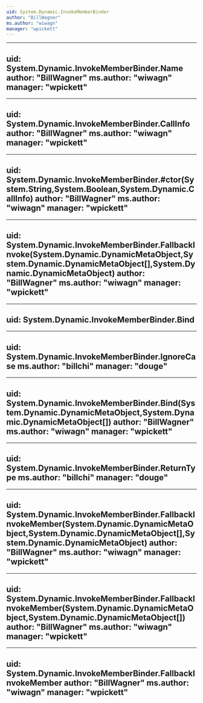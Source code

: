 ```yaml
---
uid: System.Dynamic.InvokeMemberBinder
author: "BillWagner"
ms.author: "wiwagn"
manager: "wpickett"
---
```


---
uid: System.Dynamic.InvokeMemberBinder.Name
author: "BillWagner"
ms.author: "wiwagn"
manager: "wpickett"
---

---
uid: System.Dynamic.InvokeMemberBinder.CallInfo
author: "BillWagner"
ms.author: "wiwagn"
manager: "wpickett"
---

---
uid: System.Dynamic.InvokeMemberBinder.#ctor(System.String,System.Boolean,System.Dynamic.CallInfo)
author: "BillWagner"
ms.author: "wiwagn"
manager: "wpickett"
---

---
uid: System.Dynamic.InvokeMemberBinder.FallbackInvoke(System.Dynamic.DynamicMetaObject,System.Dynamic.DynamicMetaObject[],System.Dynamic.DynamicMetaObject)
author: "BillWagner"
ms.author: "wiwagn"
manager: "wpickett"
---

---
uid: System.Dynamic.InvokeMemberBinder.Bind
---

---
uid: System.Dynamic.InvokeMemberBinder.IgnoreCase
ms.author: "billchi"
manager: "douge"
---

---
uid: System.Dynamic.InvokeMemberBinder.Bind(System.Dynamic.DynamicMetaObject,System.Dynamic.DynamicMetaObject[])
author: "BillWagner"
ms.author: "wiwagn"
manager: "wpickett"
---

---
uid: System.Dynamic.InvokeMemberBinder.ReturnType
ms.author: "billchi"
manager: "douge"
---

---
uid: System.Dynamic.InvokeMemberBinder.FallbackInvokeMember(System.Dynamic.DynamicMetaObject,System.Dynamic.DynamicMetaObject[],System.Dynamic.DynamicMetaObject)
author: "BillWagner"
ms.author: "wiwagn"
manager: "wpickett"
---

---
uid: System.Dynamic.InvokeMemberBinder.FallbackInvokeMember(System.Dynamic.DynamicMetaObject,System.Dynamic.DynamicMetaObject[])
author: "BillWagner"
ms.author: "wiwagn"
manager: "wpickett"
---

---
uid: System.Dynamic.InvokeMemberBinder.FallbackInvokeMember
author: "BillWagner"
ms.author: "wiwagn"
manager: "wpickett"
---
